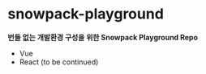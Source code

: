 # snowpack-playground
**번들 없는 개발환경 구성을 위한 Snowpack Playground Repo**

- Vue
- React (to be continued)
